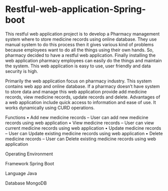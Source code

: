 # Restful-web-application-Spring-boot
This restful web application project is to develop a Pharmacy management system where to store medicine records using online database. They use manual system to do this process then it gives various kind of problems because employees want to do all the things using their own hands. So, pharmacy decided to have a restful web application. Finally installing the web application pharmacy employees can easily do the things and maintain the system. This web application is easy to use, user friendly and data security is high.

Primarily the web application focus on pharmacy industry. This system contains web app and online database. If a pharmacy doesn’t have system to store data and manage this web application provide add medicine records, view medicine records, update records and delete. Advantages of a web application include quick access to information and ease of use. It works dynamically using CURD operations.

Functions
• Add new medicine records
    – User can add new medicine records using web application
• View medicine records
    – User can view current medicine records using web application
• Update medicine records
    – User can Update existing medicine records using web application
• Delete medicine records
    – User can Delete existing medicine records using web application
    
Operating Environment

Framework
    Spring Boot
   
Language
    Java
  
Database
    MongoDB
    

